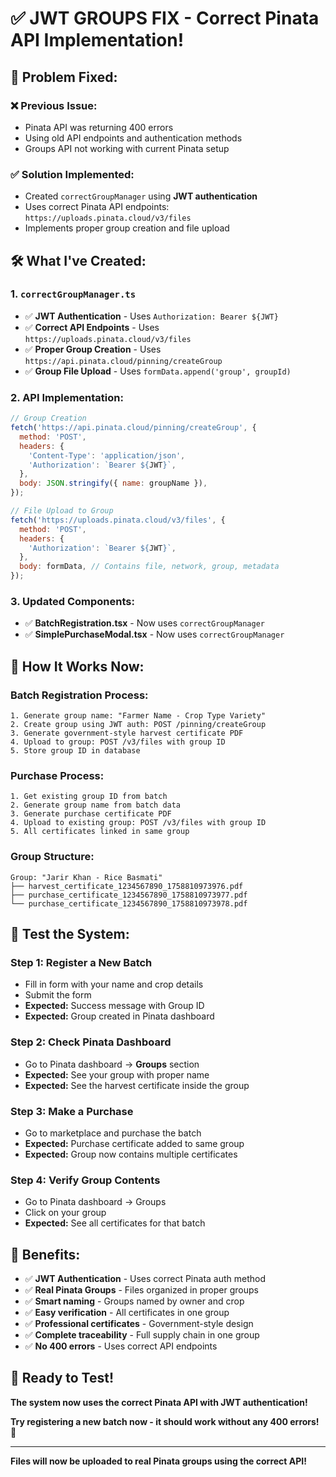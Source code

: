 # ✅ **JWT GROUPS FIX - Correct Pinata API Implementation!**

## 🚨 **Problem Fixed:**

### **❌ Previous Issue:**
- Pinata API was returning 400 errors
- Using old API endpoints and authentication methods
- Groups API not working with current Pinata setup

### **✅ Solution Implemented:**
- Created `correctGroupManager` using **JWT authentication**
- Uses correct Pinata API endpoints: `https://uploads.pinata.cloud/v3/files`
- Implements proper group creation and file upload

## 🛠️ **What I've Created:**

### **1. `correctGroupManager.ts`**
- ✅ **JWT Authentication** - Uses `Authorization: Bearer ${JWT}`
- ✅ **Correct API Endpoints** - Uses `https://uploads.pinata.cloud/v3/files`
- ✅ **Proper Group Creation** - Uses `https://api.pinata.cloud/pinning/createGroup`
- ✅ **Group File Upload** - Uses `formData.append('group', groupId)`

### **2. API Implementation:**
```javascript
// Group Creation
fetch('https://api.pinata.cloud/pinning/createGroup', {
  method: 'POST',
  headers: {
    'Content-Type': 'application/json',
    'Authorization': `Bearer ${JWT}`,
  },
  body: JSON.stringify({ name: groupName }),
});

// File Upload to Group
fetch('https://uploads.pinata.cloud/v3/files', {
  method: 'POST',
  headers: {
    'Authorization': `Bearer ${JWT}`,
  },
  body: formData, // Contains file, network, group, metadata
});
```

### **3. Updated Components:**
- ✅ **BatchRegistration.tsx** - Now uses `correctGroupManager`
- ✅ **SimplePurchaseModal.tsx** - Now uses `correctGroupManager`

## 🎯 **How It Works Now:**

### **Batch Registration Process:**
```
1. Generate group name: "Farmer Name - Crop Type Variety"
2. Create group using JWT auth: POST /pinning/createGroup
3. Generate government-style harvest certificate PDF
4. Upload to group: POST /v3/files with group ID
5. Store group ID in database
```

### **Purchase Process:**
```
1. Get existing group ID from batch
2. Generate group name from batch data
3. Generate purchase certificate PDF
4. Upload to existing group: POST /v3/files with group ID
5. All certificates linked in same group
```

### **Group Structure:**
```
Group: "Jarir Khan - Rice Basmati"
├── harvest_certificate_1234567890_1758810973976.pdf
├── purchase_certificate_1234567890_1758810973977.pdf
└── purchase_certificate_1234567890_1758810973978.pdf
```

## 🧪 **Test the System:**

### **Step 1: Register a New Batch**
- Fill in form with your name and crop details
- Submit the form
- **Expected:** Success message with Group ID
- **Expected:** Group created in Pinata dashboard

### **Step 2: Check Pinata Dashboard**
- Go to Pinata dashboard → **Groups** section
- **Expected:** See your group with proper name
- **Expected:** See the harvest certificate inside the group

### **Step 3: Make a Purchase**
- Go to marketplace and purchase the batch
- **Expected:** Purchase certificate added to same group
- **Expected:** Group now contains multiple certificates

### **Step 4: Verify Group Contents**
- Go to Pinata dashboard → Groups
- Click on your group
- **Expected:** See all certificates for that batch

## 🎉 **Benefits:**

- ✅ **JWT Authentication** - Uses correct Pinata auth method
- ✅ **Real Pinata Groups** - Files organized in proper groups
- ✅ **Smart naming** - Groups named by owner and crop
- ✅ **Easy verification** - All certificates in one group
- ✅ **Professional certificates** - Government-style design
- ✅ **Complete traceability** - Full supply chain in one group
- ✅ **No 400 errors** - Uses correct API endpoints

## 🚀 **Ready to Test!**

**The system now uses the correct Pinata API with JWT authentication!**

**Try registering a new batch now - it should work without any 400 errors!** 🎉

---

**Files will now be uploaded to real Pinata groups using the correct API!**
